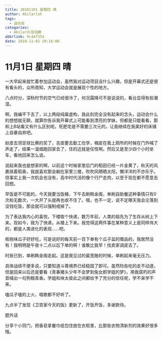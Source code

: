 ```yaml
---
title: 20181101 星期四 晴
author: Akilarlxh
tags:
  - 运动会
categories:
  - Akilarの泡泡糖
abbrlink: 9c44f554
date: 2018-11-01 20:16:00
---
```

# 11月1日 星期四 晴

一大早起来就忙着参加运动会，虽然我对运动项目没什么兴趣，但是开幕式还是很有看头的，众所周知，大学运动会就是展现个性的地方。

八点时分，深秋时节的空气已经很冷了，何况霜降可不是说说的，看台显得有些潮湿。

啊，我编不下去了，以上两段纯属虚构，我此刻完全没有起来的念头，运动会什么的想想就无聊。就算你告诉我开幕式上可能看到漂亮的学妹，但都是只能看看，那和上B站看又有什么区别呢。死肥宅是不需要三次元的，让我继续在我美好的床铺上自暴自弃吧。

赵皮去领足球比赛的奖了，吉皮要去勤工俭学，楠皮在我上厕所的时候在门外喊了声走了，结果一溜烟跑回家去了，住的近就是任性啊。然后又是至少四个小时坐车，看他回来怎么说。

说起来我也是想家的啊，以前这个时候家里后门的稻田已经一片金黄了，秋天的风裹挟着稻香，我就喜欢那会躺在家里三楼，吹吹风晒晒太阳，懒洋洋的不亦乐乎。但事实上我一次机会也没有，高中时代活的像个行尸走肉，以至于现在都不愿意去回想。

早饭是不可能的，今天我要当饭桶，下午去刷韩金阁，单刷自助餐这种事情只有0次和无数次，一大开了头就再也收不住了。哦，也不一定，说不定哪天我会沦落到没钱吃饭，那会就可以强制戒掉了。

为了表达我内心的喜悦，下楼取个快递，数万年前，人类的祖先为了生存从树上下来。现如今，我为了快递，从楼上下来。我觉得这两件事在某种意义上是同样伟大的，都是人类进化的表现……吧。

核桃味瓜子好好吃，可是说好的每天前一百下单有个瓜子盆的赠品的，我居然没有！我明明是午夜十二点以后下单的啊！谁敢比我早！找卖家调皮去了。

时辰已到，单刷韩金阁走起。这是我见过的最宽敞的时候，单刷起来毫无压力。

具体战绩不便多说，只要知道斗尊境界已经稳固了即可。虽然险些吃的走不动道，但是回来以后还是要看《青春猪头少年不会梦到兔女郎学姐的梦》，用我腐朽的声音喊出一句狗粮真香。学姐和咲太彼此之间都给予了充分的信任呢，学不来学不来。

嗑瓜子嗑的上火，唱歌都不好听了。

九点半了发现《卫宫家今天的饭》更新了，开饭开饭，多谢款待。

题外话

分享个小窍门，把香皂拿餐巾纸包住放在衣柜里，比那些衣物清新剂的效果好很多哦。